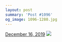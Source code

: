 ```yaml
---
layout: post
summary: 'Post #1096'
og_image: 1096-1280.jpg
---
```


<p>
  <time>
    <a href="/1096">December 16, 2019</a>
  </time>
  <a href="/1096">
    <img src="{{ site.assets_url }}/1096-640.jpg" srcset="{{ site.assets_url }}/1096-320.jpg 320w, {{ site.assets_url }}/1096-640.jpg 640w, {{ site.assets_url }}/1096-960.jpg 960w, {{ site.assets_url }}/1096-1280.jpg 1280w" sizes="(min-width: 700px) 50vw, calc(100vw - 2rem)" />
  </a>
</p>
